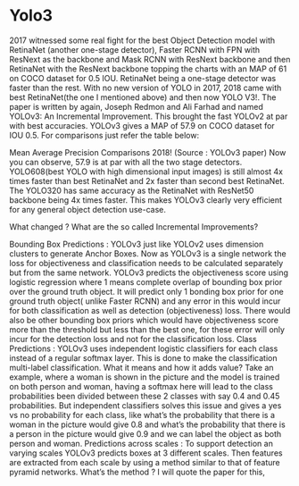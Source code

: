 # Yolo3

2017 witnessed some real fight for the best Object Detection model with RetinaNet (another one-stage detector), Faster RCNN with FPN with ResNext as the backbone and Mask RCNN with ResNext backbone and then RetinaNet with the ResNext backbone topping the charts with an MAP of 61 on COCO dataset for 0.5 IOU. RetinaNet being a one-stage detector was faster than the rest. With no new version of YOLO in 2017, 2018 came with best RetinaNet(the one I mentioned above) and then now YOLO V3!. The paper is written by again, Joseph Redmon and Ali Farhad and named YOLOv3: An Incremental Improvement. This brought the fast YOLOv2 at par with best accuracies. YOLOv3 gives a MAP of 57.9 on COCO dataset for IOU 0.5. For comparisons just refer the table below:


Mean Average Precision Comparisons 2018! (Source : YOLOv3 paper)
Now you can observe, 57.9 is at par with all the two stage detectors. YOLO608(best YOLO with high dimensional input images) is still almost 4x times faster than best RetinaNet and 2x faster than second best RetinaNet. The YOLO320 has same accuracy as the RetinaNet with ResNet50 backbone being 4x times faster. This makes YOLOv3 clearly very efficient for any general object detection use-case.

What changed ? What are the so called Incremental Improvements?

Bounding Box Predictions : YOLOv3 just like YOLOv2 uses dimension clusters to generate Anchor Boxes. Now as YOLOv3 is a single network the loss for objectiveness and classification needs to be calculated separately but from the same network. YOLOv3 predicts the objectiveness score using logistic regression where 1 means complete overlap of bounding box prior over the ground truth object. It will predict only 1 bonding box prior for one ground truth object( unlike Faster RCNN) and any error in this would incur for both classification as well as detection (objectiveness) loss. There would also be other bounding box priors which would have objectiveness score more than the threshold but less than the best one, for these error will only incur for the detection loss and not for the classification loss.
Class Predictions : YOLOv3 uses independent logistic classifiers for each class instead of a regular softmax layer. This is done to make the classification multi-label classification. What it means and how it adds value? Take an example, where a woman is shown in the picture and the model is trained on both person and woman, having a softmax here will lead to the class probabilities been divided between these 2 classes with say 0.4 and 0.45 probabilities. But independent classifiers solves this issue and gives a yes vs no probability for each class, like what’s the probability that there is a woman in the picture would give 0.8 and what’s the probability that there is a person in the picture would give 0.9 and we can label the object as both person and woman.
Predictions across scales : To support detection an varying scales YOLOv3 predicts boxes at 3 different scales. Then features are extracted from each scale by using a method similar to that of feature pyramid networks. What’s the method ? I will quote the paper for this,
